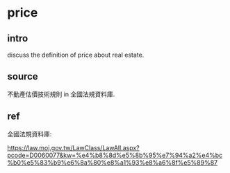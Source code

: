 # price
## intro
discuss the definition of price about real estate.
## source
不動產估價技術規則 in 全國法規資料庫.
## ref
全國法規資料庫:

https://law.moj.gov.tw/LawClass/LawAll.aspx?pcode=D0060077&kw=%e4%b8%8d%e5%8b%95%e7%94%a2%e4%bc%b0%e5%83%b9%e6%8a%80%e8%a1%93%e8%a6%8f%e5%89%87
